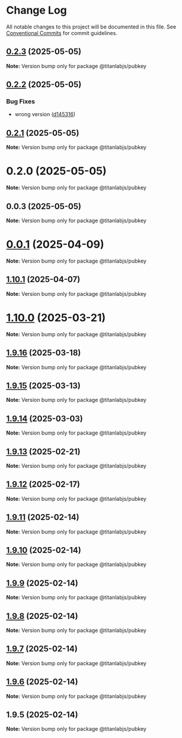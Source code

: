 # Change Log

All notable changes to this project will be documented in this file.
See [Conventional Commits](https://conventionalcommits.org) for commit guidelines.

## [0.2.3](https://github.com/cyberk-lab/titanlabjs/compare/v0.2.2...v0.2.3) (2025-05-05)

**Note:** Version bump only for package @titanlabjs/pubkey

## [0.2.2](https://github.com/cyberk-lab/titanlabjs/compare/v0.2.1...v0.2.2) (2025-05-05)

### Bug Fixes

- wrong version ([d145316](https://github.com/cyberk-lab/titanlabjs/commit/d1453161eecf1269a2360ba2cfb7aa102cce95a0))

## [0.2.1](https://github.com/cyberk-lab/titanlabjs/compare/v0.2.0...v0.2.1) (2025-05-05)

**Note:** Version bump only for package @titanlabjs/pubkey

# 0.2.0 (2025-05-05)

**Note:** Version bump only for package @titanlabjs/pubkey

## 0.0.3 (2025-05-05)

**Note:** Version bump only for package @titanlabjs/pubkey

# [0.0.1](https://github.com/hyperweb-io/titanlabjs/compare/@titanlabjs/pubkey@1.10.1...@titanlabjs/pubkey@0.0.1) (2025-04-09)

**Note:** Version bump only for package @titanlabjs/pubkey

## [1.10.1](https://github.com/hyperweb-io/titanlabjs/compare/@titanlabjs/pubkey@1.10.0...@titanlabjs/pubkey@1.10.1) (2025-04-07)

**Note:** Version bump only for package @titanlabjs/pubkey

# [1.10.0](https://github.com/hyperweb-io/titanlabjs/compare/@titanlabjs/pubkey@1.9.16...@titanlabjs/pubkey@1.10.0) (2025-03-21)

**Note:** Version bump only for package @titanlabjs/pubkey

## [1.9.16](https://github.com/hyperweb-io/titanlabjs/compare/@titanlabjs/pubkey@1.9.15...@titanlabjs/pubkey@1.9.16) (2025-03-18)

**Note:** Version bump only for package @titanlabjs/pubkey

## [1.9.15](https://github.com/hyperweb-io/titanlabjs/compare/@titanlabjs/pubkey@1.9.14...@titanlabjs/pubkey@1.9.15) (2025-03-13)

**Note:** Version bump only for package @titanlabjs/pubkey

## [1.9.14](https://github.com/hyperweb-io/titanlabjs/compare/@titanlabjs/pubkey@1.9.13...@titanlabjs/pubkey@1.9.14) (2025-03-03)

**Note:** Version bump only for package @titanlabjs/pubkey

## [1.9.13](https://github.com/hyperweb-io/titanlabjs/compare/@titanlabjs/pubkey@1.9.12...@titanlabjs/pubkey@1.9.13) (2025-02-21)

**Note:** Version bump only for package @titanlabjs/pubkey

## [1.9.12](https://github.com/hyperweb-io/titanlabjs/compare/@titanlabjs/pubkey@1.9.11...@titanlabjs/pubkey@1.9.12) (2025-02-17)

**Note:** Version bump only for package @titanlabjs/pubkey

## [1.9.11](https://github.com/hyperweb-io/titanlabjs/compare/@titanlabjs/pubkey@1.9.10...@titanlabjs/pubkey@1.9.11) (2025-02-14)

**Note:** Version bump only for package @titanlabjs/pubkey

## [1.9.10](https://github.com/hyperweb-io/titanlabjs/compare/@titanlabjs/pubkey@1.9.9...@titanlabjs/pubkey@1.9.10) (2025-02-14)

**Note:** Version bump only for package @titanlabjs/pubkey

## [1.9.9](https://github.com/hyperweb-io/titanlabjs/compare/@titanlabjs/pubkey@1.9.8...@titanlabjs/pubkey@1.9.9) (2025-02-14)

**Note:** Version bump only for package @titanlabjs/pubkey

## [1.9.8](https://github.com/hyperweb-io/titanlabjs/compare/@titanlabjs/pubkey@1.9.7...@titanlabjs/pubkey@1.9.8) (2025-02-14)

**Note:** Version bump only for package @titanlabjs/pubkey

## [1.9.7](https://github.com/hyperweb-io/titanlabjs/compare/@titanlabjs/pubkey@1.9.6...@titanlabjs/pubkey@1.9.7) (2025-02-14)

**Note:** Version bump only for package @titanlabjs/pubkey

## [1.9.6](https://github.com/hyperweb-io/titanlabjs/compare/@titanlabjs/pubkey@1.9.5...@titanlabjs/pubkey@1.9.6) (2025-02-14)

**Note:** Version bump only for package @titanlabjs/pubkey

## 1.9.5 (2025-02-14)

**Note:** Version bump only for package @titanlabjs/pubkey

